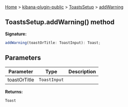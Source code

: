 [Home](./index) &gt; [kibana-plugin-public](./kibana-plugin-public.md) &gt; [ToastsSetup](./kibana-plugin-public.toastssetup.md) &gt; [addWarning](./kibana-plugin-public.toastssetup.addwarning.md)

## ToastsSetup.addWarning() method

<b>Signature:</b>

```typescript
addWarning(toastOrTitle: ToastInput): Toast;
```

## Parameters

|  Parameter | Type | Description |
|  --- | --- | --- |
|  toastOrTitle | <code>ToastInput</code> |  |

<b>Returns:</b>

`Toast`


